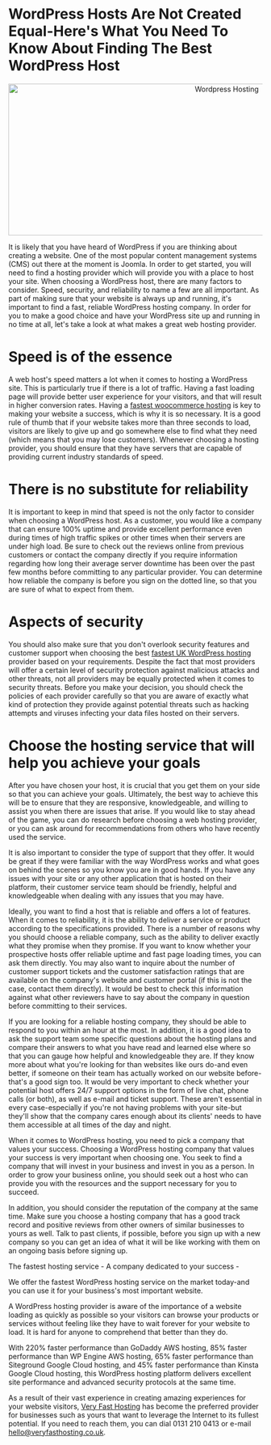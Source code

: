# WordPress Hosts Are Not Created Equal-Here's What You Need To Know About Finding The Best WordPress Host

<center>
<img src="https://media.caramel.la/X5zaROxU8?e=0,0,740,492&f=webp&r=840" alt="Wordpress Hosting" style="width:850px;height:300px;">
</center>

It is likely that you have heard of WordPress if you are thinking about creating a website. One of the most popular content management systems (CMS) out there at the moment is Joomla. In order to get started, you will need to find a hosting provider which will provide you with a place to host your site. When choosing a WordPress host, there are many factors to consider. Speed, security, and reliability to name a few are all important. As part of making sure that your website is always up and running, it's important to find a fast, reliable WordPress hosting company. In order for you to make a good choice and have your WordPress site up and running in no time at all, let's take a look at what makes a great web hosting provider.

# Speed is of the essence

A web host's speed matters a lot when it comes to hosting a WordPress site. This is particularly true if there is a lot of traffic. Having a fast loading page will provide better user experience for your visitors, and that will result in higher conversion rates. Having a <A HREF="https://veryfasthosting.co.uk/fast-wordpress-hosting/">fastest woocommerce hosting</A> is key to making your website a success, which is why it is so necessary. It is a good rule of thumb that if your website takes more than three seconds to load, visitors are likely to give up and go somewhere else to find what they need (which means that you may lose customers). Whenever choosing a hosting provider, you should ensure that they have servers that are capable of providing current industry standards of speed.

# There is no substitute for reliability

It is important to keep in mind that speed is not the only factor to consider when choosing a WordPress host. As a customer, you would like a company that can ensure 100% uptime and provide excellent performance even during times of high traffic spikes or other times when their servers are under high load. Be sure to check out the reviews online from previous customers or contact the company directly if you require information regarding how long their average server downtime has been over the past few months before committing to any particular provider. You can determine how reliable the company is before you sign on the dotted line, so that you are sure of what to expect from them.

# Aspects of security

You should also make sure that you don't overlook security features and customer support when choosing the best <A HREF="https://veryfasthosting.co.uk/blog/find-the-fastest-uk-wordpress-hosting-today/">fastest UK WordPress hosting</A> provider based on your requirements. Despite the fact that most providers will offer a certain level of security protection against malicious attacks and other threats, not all providers may be equally protected when it comes to security threats. Before you make your decision, you should check the policies of each provider carefully so that you are aware of exactly what kind of protection they provide against potential threats such as hacking attempts and viruses infecting your data files hosted on their servers.

# Choose the hosting service that will help you achieve your goals

After you have chosen your host, it is crucial that you get them on your side so that you can achieve your goals. Ultimately, the best way to achieve this will be to ensure that they are responsive, knowledgeable, and willing to assist you when there are issues that arise. If you would like to stay ahead of the game, you can do research before choosing a web hosting provider, or you can ask around for recommendations from others who have recently used the service.

It is also important to consider the type of support that they offer. It would be great if they were familiar with the way WordPress works and what goes on behind the scenes so you know you are in good hands. If you have any issues with your site or any other application that is hosted on their platform, their customer service team should be friendly, helpful and knowledgeable when dealing with any issues that you may have.

Ideally, you want to find a host that is reliable and offers a lot of features. When it comes to reliability, it is the ability to deliver a service or product according to the specifications provided. There is a number of reasons why you should choose a reliable company, such as the ability to deliver exactly what they promise when they promise. If you want to know whether your prospective hosts offer reliable uptime and fast page loading times, you can ask them directly. You may also want to inquire about the number of customer support tickets and the customer satisfaction ratings that are available on the company's website and customer portal (if this is not the case, contact them directly). It would be best to check this information against what other reviewers have to say about the company in question before committing to their services.

If you are looking for a reliable hosting company, they should be able to respond to you within an hour at the most. In addition, it is a good idea to ask the support team some specific questions about the hosting plans and compare their answers to what you have read and learned else where so that you can gauge how helpful and knowledgeable they are. If they know more about what you're looking for than websites like ours do-and even better, if someone on their team has actually worked on our website before-that's a good sign too. It would be very important to check whether your potential host offers 24/7 support options in the form of live chat, phone calls (or both), as well as e-mail and ticket support. These aren't essential in every case-especially if you're not having problems with your site-but they'll show that the company cares enough about its clients' needs to have them accessible at all times of the day and night.

When it comes to WordPress hosting, you need to pick a company that values your success. Choosing a WordPress hosting company that values your success is very important when choosing one. You seek to find a company that will invest in your business and invest in you as a person. In order to grow your business online, you should seek out a host who can provide you with the resources and the support necessary for you to succeed.

In addition, you should consider the reputation of the company at the same time. Make sure you choose a hosting company that has a good track record and positive reviews from other owners of similar businesses to yours as well. Talk to past clients, if possible, before you sign up with a new company so you can get an idea of what it will be like working with them on an ongoing basis before signing up.

The fastest hosting service - A company dedicated to your success -

We offer the fastest WordPress hosting service on the market today-and you can use it for your business's most important website.

A WordPress hosting provider is aware of the importance of a website loading as quickly as possible so your visitors can browse your products or services without feeling like they have to wait forever for your website to load. It is hard for anyone to comprehend that better than they do.

With 220% faster performance than GoDaddy AWS hosting, 85% faster performance than WP Engine AWS hosting, 65% faster performance than Siteground Google Cloud hosting, and 45% faster performance than Kinsta Google Cloud hosting, this WordPress hosting platform delivers excellent site performance and advanced security protocols at the same time.

As a result of their vast experience in creating amazing experiences for your website visitors, <A HREF="https://veryfasthosting.co.uk/">Very Fast Hosting</A> has become the preferred provider for businesses such as yours that want to leverage the Internet to its fullest potential. If you need to reach them, you can dial 0131 210 0413 or e-mail hello@veryfasthosting.co.uk.
